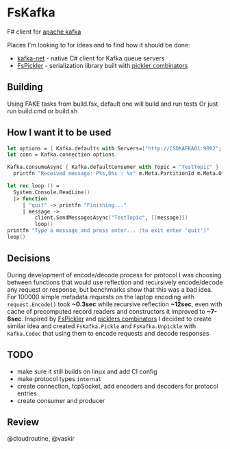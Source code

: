 # FsKafka

F# client for [apache kafka][1]

Places I'm looking to for ideas and to find how it should be done:

 * [kafka-net][2] - native C# client for Kafka queue servers
 * [FsPickler][3] - serialization library built with [pickler combinators][4]

## Building

Using FAKE tasks from build.fsx, default one will build and run tests
Or just run build.cmd or build.sh

## How I want it to be used

```fsharp
let options = { Kafka.defaults with Servers=["http://CSDKAFKA01:9092"; "http://CSDKAFKA02:9092"] }
let conn = Kafka.connection options

Kafka.consumeAsync { Kafka.defaultConsumer with Topic = "TestTopic" } (fun m ->
  printfn "Received message: P%s,O%s : %s" m.Meta.PartitionId m.Meta.Offset m.Value)

let rec loop () =
  System.Console.ReadLine()
  |> function
     | "quit" -> printfn "Finishing..."
     | message ->
         client.SendMessagesAsync("TestTopic", [|message|])
         loop()
printfn "Type a message and press enter... (to exit enter 'quit')"
loop()
```

## Decisions

During development of encode/decode process for protocol I was choosing between
functions that would use reflection and recursively encode/decode any request
or response, but benchmarks show that this was a bad idea. For 100000 simple
metadata requests on the laptop encoding with `request.Encode()` took **~0.3sec**
while recursive reflection **~12sec**, even with cache of precomputed record
readers and constructors it improved to **~7-8sec**.
Inspired by [FsPickler][3] and [picklers combinators][4] I decided to create
similar idea and created `FsKafka.Pickle` and `FsKafka.Unpickle` with
`Kafka.Codec` that using them to encode requests and decode responses

## TODO

 * make sure it still builds on linux and add CI config
 * make protocol types `internal`
 * create connection, tcpSocket, add encoders and decoders for protocol entries
 * create consumer and producer

## Review

@cloudroutine, @vaskir

[1]: http://kafka.apache.org/
[2]: https://github.com/Jroland/kafka-net
[3]: http://nessos.github.io/FsPickler/
[4]: http://lambda-the-ultimate.org/node/2243
